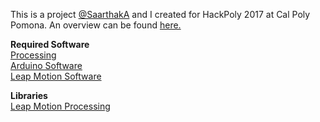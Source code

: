 This is a project [@SaarthakA](https://github.com/SaarthakA) and I created for HackPoly 2017 at Cal Poly Pomona. An overview can be found [here.](https://devpost.com/software/motion-controlled-lighting-using-leap-motion)  

**Required Software**  
[Processing](https://processing.org/)  
[Arduino Software](http://processing.org/download/)  
[Leap Motion Software](https://www.leapmotion.com/setup)  

**Libraries**  
[Leap Motion Processing](https://github.com/voidplus/leap-motion-processing)
